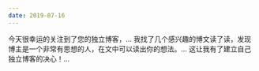 ```yaml
---
date: 2019-07-16
---
```

今天很幸运的关注到了您的独立博客，... 我找了几个感兴趣的博文读了读，发现博主是一个非常有思想的人，在文中可以读出你的想法。... 这让我有了建立自己独立博客的决心！...
